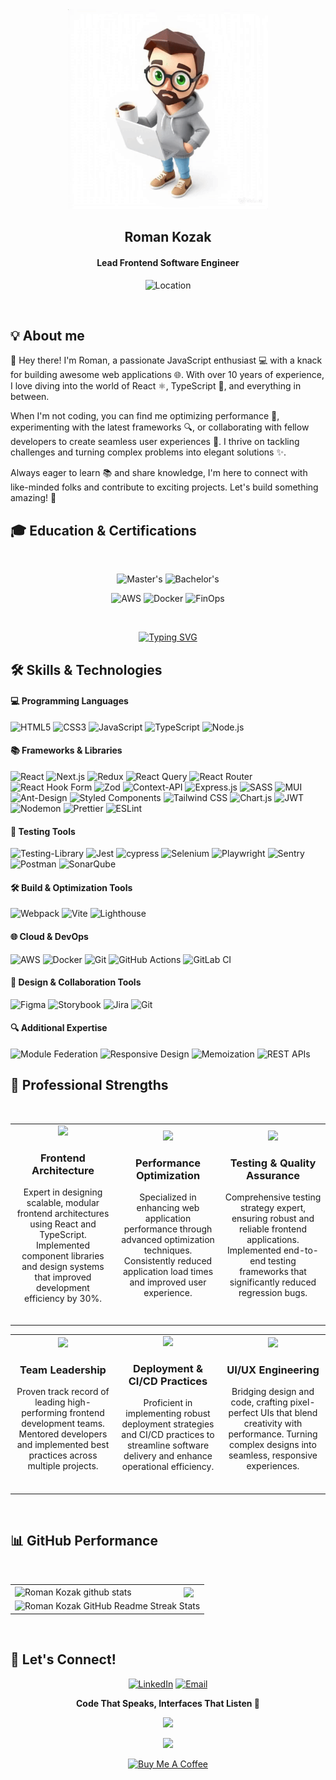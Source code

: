 <div align="center">
  <img src="./hero-animated.gif" width="320px" />
  
  ## Roman Kozak
  #### Lead Frontend Software Engineer
  ![Location](https://img.shields.io/badge/Location-USA,%20Chicago,%20IL-informational?style=for-the-badge&logo=googlemaps&logoColor=white)
</div>
<br/>

## 💡 About me

👋 Hey there! I'm Roman, a passionate JavaScript enthusiast 💻 with a knack for building awesome web applications 🌐. With over 10 years of experience, I love diving into the world of React ⚛️, TypeScript 📜, and everything in between.

When I'm not coding, you can find me optimizing performance 🚀, experimenting with the latest frameworks 🔍, or collaborating with fellow developers to create seamless user experiences 🤝. I thrive on tackling challenges and turning complex problems into elegant solutions ✨.

Always eager to learn 📚 and share knowledge, I'm here to connect with like-minded folks and contribute to exciting projects. Let's build something amazing! 🎉

## 🎓 Education & Certifications

<div align="center">
  <br/>
  
  ![Master's](https://img.shields.io/badge/Master's-Computer%20Science%20&%20Information%20Technologies-blue?style=for-the-badge&logo=google-scholar&logoColor=white)
  ![Bachelor's](https://img.shields.io/badge/Bachelor's-Computer%20Science-lightblue?style=for-the-badge&logo=bookstack&logoColor=white)

  ![AWS](https://img.shields.io/badge/AWS-Certified%20Cloud%20Practitioner-orange?style=for-the-badge&logo=amazonaws&logoColor=white)
  ![Docker](https://img.shields.io/badge/Docker-Foundations%20Professional-blue?style=for-the-badge&logo=docker&logoColor=white)
  ![FinOps](https://img.shields.io/badge/FinOps-Certified%20Practitioner-green?style=for-the-badge&logo=linux&logoColor=white)

  <br/>

  <a href="https://git.io/typing-svg"><img src="https://readme-typing-svg.herokuapp.com?font=Poiret+One&size=35&pause=500&color=007EC6&center=true&vCenter=true&multiline=true&width=540&height=100&lines=Creativity+is+intelligence+having+fun;A.+Einstein" alt="Typing SVG" /></a>
</div>


## 🛠️ Skills & Technologies

#### 💻 Programming Languages

![HTML5](https://img.shields.io/badge/HTML5-E34F26?style=for-the-badge&logo=html5&logoColor=white)
![CSS3](https://img.shields.io/badge/CSS3-1572B6?style=for-the-badge&logo=css3&logoColor=white)
![JavaScript](https://img.shields.io/badge/JavaScript-F7DF1E?style=for-the-badge&logo=javascript&logoColor=black)
![TypeScript](https://img.shields.io/badge/TypeScript-3178C6?style=for-the-badge&logo=typescript&logoColor=white)
![Node.js](https://img.shields.io/badge/Node.js-339933?style=for-the-badge&logo=nodedotjs&logoColor=white)

#### 📚 Frameworks & Libraries

![React](https://img.shields.io/badge/React-61DAFB?style=for-the-badge&logo=react&logoColor=black)
![Next.js](https://img.shields.io/badge/Next.js-000000?style=for-the-badge&logo=nextdotjs&logoColor=white)
![Redux](https://img.shields.io/badge/Redux-764ABC?style=for-the-badge&logo=redux&logoColor=white)
![React Query](https://img.shields.io/badge/-React%20Query-FF4154?style=for-the-badge&logo=react%20query&logoColor=white)
![React Router](https://img.shields.io/badge/React_Router-CA4245?style=for-the-badge&logo=react-router&logoColor=white)
![React Hook Form](https://img.shields.io/badge/React%20Hook%20Form-%23EC5990.svg?style=for-the-badge&logo=reacthookform&logoColor=white)
![Zod](https://img.shields.io/badge/zod-%233068b7.svg?style=for-the-badge&logo=zod&logoColor=white)
![Context-API](https://img.shields.io/badge/Context--Api-000000?style=for-the-badge&logo=react)
![Express.js](https://img.shields.io/badge/express.js-%23404d59.svg?style=for-the-badge&logo=express&logoColor=%2361DAFB)
![SASS](https://img.shields.io/badge/SASS-hotpink.svg?style=for-the-badge&logo=SASS&logoColor=white)
![MUI](https://img.shields.io/badge/MUI-%230081CB.svg?style=for-the-badge&logo=mui&logoColor=white)
![Ant-Design](https://img.shields.io/badge/-AntDesign-%230170FE?style=for-the-badge&logo=ant-design&logoColor=white)
![Styled Components](https://img.shields.io/badge/styled--components-DB7093?style=for-the-badge&logo=styled-components&logoColor=white)
![Tailwind CSS](https://img.shields.io/badge/Tailwind_CSS-38B2AC?style=for-the-badge&logo=tailwind-css&logoColor=white)
![Chart.js](https://img.shields.io/badge/chart.js-F5788D.svg?style=for-the-badge&logo=chart.js&logoColor=white)
![JWT](https://img.shields.io/badge/JWT-black?style=for-the-badge&logo=JSON%20web%20tokens)
![Nodemon](https://img.shields.io/badge/NODEMON-%23323330.svg?style=for-the-badge&logo=nodemon&logoColor=%BBDEAD)
![Prettier](https://img.shields.io/badge/prettier-%23F7B93E.svg?style=for-the-badge&logo=prettier&logoColor=black)
![ESLint](https://img.shields.io/badge/ESLint-4B3263?style=for-the-badge&logo=eslint&logoColor=white)

#### 🧪 Testing Tools

![Testing-Library](https://img.shields.io/badge/-TestingLibrary-%23E33332?style=for-the-badge&logo=testing-library&logoColor=white)
![Jest](https://img.shields.io/badge/Jest-C21325?style=for-the-badge&logo=jest&logoColor=white)
![cypress](https://img.shields.io/badge/-cypress-%23E5E5E5?style=for-the-badge&logo=cypress&logoColor=058a5e)
![Selenium](https://img.shields.io/badge/Selenium-43B02A?style=for-the-badge&logo=selenium&logoColor=white)
![Playwright](https://img.shields.io/badge/-playwright-%232EAD33?style=for-the-badge&logo=playwright&logoColor=white)
![Sentry](https://img.shields.io/badge/sentry-%23362D59.svg?style=for-the-badge&logo=sentry&logoColor=white)
![Postman](https://img.shields.io/badge/Postman-FF6C37?style=for-the-badge&logo=postman&logoColor=white)
![SonarQube](https://img.shields.io/badge/SonarQube-black?style=for-the-badge&logo=sonarqube&logoColor=4E9BCD)

#### 🛠️ Build & Optimization Tools

![Webpack](https://img.shields.io/badge/Webpack-8DD6F9?style=for-the-badge&logo=webpack&logoColor=black)
![Vite](https://img.shields.io/badge/Vite-646CFF?style=for-the-badge&logo=vite&logoColor=white)
![Lighthouse](https://img.shields.io/badge/Lighthouse-F44B21?style=for-the-badge&logo=lighthouse&logoColor=white)

#### 🌐 Cloud & DevOps

![AWS](https://img.shields.io/badge/Amazon_AWS-232F3E?style=for-the-badge&logo=amazonaws&logoColor=white)
![Docker](https://img.shields.io/badge/Docker-2496ED?style=for-the-badge&logo=docker&logoColor=white)
![Git](https://img.shields.io/badge/Git-F05032?style=for-the-badge&logo=git&logoColor=white)
![GitHub Actions](https://img.shields.io/badge/GitHub_Actions-2088FF?style=for-the-badge&logo=github-actions&logoColor=white)
![GitLab CI](https://img.shields.io/badge/gitlab%20ci-%23181717.svg?style=for-the-badge&logo=gitlab&logoColor=white)

#### 🎨 Design & Collaboration Tools

![Figma](https://img.shields.io/badge/Figma-F24E1E?style=for-the-badge&logo=figma&logoColor=white)
![Storybook](https://img.shields.io/badge/-Storybook-FF4785?style=for-the-badge&logo=storybook&logoColor=white)
![Jira](https://img.shields.io/badge/jira-%230A0FFF.svg?style=for-the-badge&logo=jira&logoColor=white)
![Git](https://img.shields.io/badge/git-%23F05033.svg?style=for-the-badge&logo=git&logoColor=white)

#### 🔍 Additional Expertise

![Module Federation](https://img.shields.io/badge/Module%20Federation-Webpack%20Plugin-8DD6F9?style=for-the-badge)
![Responsive Design](https://img.shields.io/badge/Responsive%20Design-Adaptive%20UI-2C3E50?style=for-the-badge)
![Memoization](https://img.shields.io/badge/Memoization-Performance%20Optimization-4CAF50?style=for-the-badge)
![REST APIs](https://img.shields.io/badge/REST%20APIs-Web%20Services-009688?style=for-the-badge)
</div>

## 💪 Professional Strengths

<br>
<div align="center">
  <table>
    <tr>
      <td width="33%" align="center">
        <img src="https://img.freepik.com/free-vector/web-developers-courses-computer-programming-web-design-script-coding-study-computer-science-student-learning-interface-structure-components_335657-2542.jpg?t=st=1743617053~exp=1743620653~hmac=ad61c832a8d6d7f6b2cc45de9d16cac5503d28a6832df058fa03df724c470eeb&w=1380" height="120" />
        <h3>Frontend Architecture</h3>
        <p align="center">
          Expert in designing scalable, modular frontend architectures using React and TypeScript. 
          Implemented component libraries and design systems that improved development efficiency by 30%.
          <br><br>
        </p>
      </td>
      <td width="33%" align="center">
        <img src="https://img.freepik.com/free-vector/social-media-data-center-smm-stats-digital-marketing-research-market-trends-analysis-female-expert-studying-online-survey-results_335657-2392.jpg?t=st=1743617078~exp=1743620678~hmac=07579e1a736ca31f5b982066068236a4cc2c72266a58bf41bc72d75cce53bad4&w=1380" height="120" />
        <h3>Performance Optimization</h3>
        <p align="center">
          Specialized in enhancing web application performance through advanced optimization techniques.
          Consistently reduced application load times and improved user experience.
          <br><br>
        </p>
      </td>
      <td width="33%" align="center">
        <img src="https://img.freepik.com/free-vector/custom-style-script-website-optimization-coding-software-development-female-programmer-cartoon-character-working-adding-javascript-css-code_335657-2370.jpg?t=st=1743652145~exp=1743655745~hmac=dc0744603e3ff5abfac4db8f57d917e78f3261884cf951d0ebcd21139af778ee&w=1380" height="120" />
        <h3>Testing & Quality Assurance</h3>
        <p align="center">
          Comprehensive testing strategy expert, ensuring robust and reliable frontend applications.
          Implemented end-to-end testing frameworks that significantly reduced regression bugs.
          <br><br>
        </p>
      </td>
    </tr>
  </table>
  <table>
    <tr>
      <td width="33%" align="center">
        <img src="https://img.freepik.com/free-vector/businessmen-climb-growth-column-graph-career-personality-development-careerbuilder-career-planning-progress-concept-white-background_335657-2046.jpg?t=st=1743652219~exp=1743655819~hmac=db590202c495f65ffe6a9cf9286a20d4cabe7c46c8ef92470e133f8ad19fe731&w=2000" height="120" />
        <h3>Team Leadership</h3>
        <p align="center">
          Proven track record of leading high-performing frontend development teams.
          Mentored developers and implemented best practices across multiple projects.
          <br><br>
        </p>
      </td>
      <td width="33%" align="center">
        <img src="https://img.freepik.com/free-vector/programmers-develop-program-platforms-cross-platform-programming-cross-platform-development-structure-concept_335657-1818.jpg?t=st=1743652456~exp=1743656056~hmac=aadd48dc04a1023484429a05573a4f4acc57945e13a69ec2346d7fa5a39ddd60&w=2000" height="120" />
        <h3>Deployment & CI/CD Practices</h3>
        <p align="center">
          Proficient in implementing robust deployment strategies and CI/CD practices to streamline software delivery and enhance operational efficiency.
          <br><br>
        </p>
      </td>
      <td width="33%" align="center">
        <img src="https://img.freepik.com/free-vector/developers-computer-smartphone-working-single-page-app-tiny-people-single-page-application-spa-web-page-web-development-trend-concept_335657-2409.jpg?t=st=1743652517~exp=1743656117~hmac=a92fa582c8c1c9920a055f5ce48a3e4a61d93cc49403dad74738e482db743553&w=2000" height="120" />
        <h3>UI/UX Engineering</h3>
        <p align="center">
          Bridging design and code, crafting pixel-perfect UIs that blend creativity with performance. Turning complex designs into seamless, responsive experiences.
          <br><br>
        </p>
      </td>
    </tr>
  </table>
</div>
<br>

## 📊 GitHub Performance
<br>
<table align="center">
  <tr>
    <td>
      <img align="center" src="https://github-readme-stats.vercel.app/api?username=romko-kozak&show_icons=true&include_all_commits=true&theme=vue&hide_border=true" alt="Roman Kozak github stats" />
    </td>
    <td>
      <img align="center" src="https://github-readme-stats.vercel.app/api/top-langs/?username=romko-kozak&layout=compact&theme=vue&hide_border=true" />
    </td>
  </tr>
  <tr>
    <td colspan=2 align="center">
      <img src="http://github-readme-streak-stats.herokuapp.com?user=romko-kozak&theme=vue&hide_border=true&background=f6f8fa&currStreakLabel=000000&date_format=j%20M%5B%20Y%5D" alt="Roman Kozak GitHub Readme Streak Stats" />
    </td>
  </tr>
</table>
<br>

## 🤝 Let's Connect!

<div align="center">

  [![LinkedIn](https://img.shields.io/badge/LinkedIn-0A66C2?style=for-the-badge&logo=linkedin&logoColor=white)](https://www.linkedin.com/in/romko-kozak/)
  [![Email](https://img.shields.io/badge/Email-D14836?style=for-the-badge&logo=gmail&logoColor=white)](mailto:romko.kozak@gmail.com)

</div>
<div align="center">
  
  **Code That Speaks, Interfaces That Listen 💬**

  ![](https://komarev.com/ghpvc/?username=romko-kozak&style=for-the-badge&color=blue)

  <a href="https://u8views.com/github/romko-kozak"><img src="https://u8views.com/api/v1/github/profiles/17031190/views/day-week-month-total-count.svg"></a>
</div>
<div align="center">
    <a href="https://www.buymeacoffee.com/romko.kozak" target="_blank"><img src="https://cdn.buymeacoffee.com/buttons/v2/default-yellow.png" alt="Buy Me A Coffee" style="height: 60px !important;width: 217px !important;" ></a>
</div>
